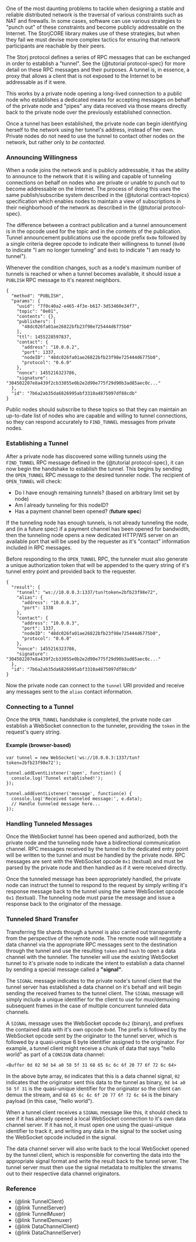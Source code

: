 One of the most daunting problems to tackle when designing a stable and
reliable distributed network is the traversal of various constraints such as
NAT and firewalls. In some cases, software can use various strategies to
"punch out" of these constraints and become publicly addressable on the
Internet. The StorjCORE library makes use of these strategies, but when they
fail we must devise more complex tactics for ensuring that network participants
are reachable by their peers.

The Storj protocol defines a series of RPC messages that can be exchanged
in order to establish a "tunnel". See the {@tutorial protocol-spec} for more
detail on these RPC messages and their purposes. A tunnel is, in essence, a
proxy that allows a client that is not exposed to the Internet to be
addressable as if it were.

This works by a private node opening a long-lived connection to a public node
who establishes a dedicated means for accepting messages on behalf of the
private node and "pipes" any data received via those means directly back to the
private node over the previously established connection.

Once a tunnel has been established, the private node can begin identifying
herself to the network using her tunnel's address, instead of her own. Private
nodes do not need to use the tunnel to contact other nodes on the network, but
rather only *to be contacted*.

### Announcing Willingness

When a node joins the network and is publicly addressable, it has the ability
to announce to the network that it is willing and capable of tunneling
connections on behalf on nodes who are private or unable to punch out to
become addressable on the Internet. The process of doing this uses the same
publish/subscribe system described in the {@tutorial contract-topics}
specification which enables nodes to maintain a view of subscriptions in their
neighborhood of the network as described in the {@tutorial protocol-spec}.

The difference between a contract publication and a tunnel announcement is in
the opcode used for the topic and in the contents of the publication. Tunnel
announcement publications use the opcode prefix `0x0e` followed by a single
criteria degree opcode to indicate their willingness to tunnel (`0x00` to
indicate "I am no longer tunneling" and `0x01` to indicate "I am ready to
tunnel").

Whenever the condition changes, such as a node's maximum number of tunnels is
reached or when a tunnel becomes available, it should issue a `PUBLISH` RPC
message to it's nearest neighbors.

```
{
  "method": "PUBLISH",
  "params": {
    "uuid": "7f0c40a2-e465-4f3e-b617-3d53460e34f7",
    "topic": "0e01",
    "contents": {},
    "publishers": [
      "48dc026fa01ae26822bfb23f98e725444d6775b0"
    ],
    "ttl": 1455228597837,
    "contact": {
      "address": "10.0.0.2",
      "port": 1337,
      "nodeID": "48dc026fa01ae26822bfb23f98e725444d6775b0",
      "protocol": "0.6.0"
    },
    "nonce": 1455216323786,
    "signature": "304502207e8a439f2cb33055e0b2e2d90e775f29d90b3ad85aec0c..."
  },
  "id": "7b6a2ab35da6826995abf3310a4875097df88cdb"
}
```

Public nodes should subscribe to these topics so that they can maintain an
up-to-date list of nodes who are capable and willing to tunnel connections, so
they can respond accurately to `FIND_TUNNEL` messages from private nodes.

### Establishing a Tunnel

After a private node has discovered some willing tunnels using the `FIND_TUNNEL`
RPC message defined in the {@tutorial protocol-spec}, it can now begin the
handshake to establish the tunnel. This begins by sending the `OPEN_TUNNEL` RPC
message to the desired tunneler node. The recipient of `OPEN_TUNNEL` will
check:

* Do I have enough remaining tunnels? (based on arbitrary limit set by node)
* Am I already tunneling for this nodeID?
* Has a payment channel been opened? (**future spec**)

If the tunneling node has enough tunnels, is not already tunneling the node,
and (in a future spec) if a payment channel has been opened for bandwidth, then
the tunneling node opens a new dedicated HTTP/WS server on an available port
that will be used by the requester as it's "contact" information included in
RPC messages.

Before responding to the `OPEN_TUNNEL` RPC, the tunneler must also generate a
unique authorization token that will be appended to the query string of it's
tunnel entry point and provided back to the requester.

```
{
  "result": {
    "tunnel": "ws://10.0.0.3:1337/tun?token=2bfb23f98e72",
    "alias": {
      "address": "10.0.0.3",
      "port": 1338
    },
    "contact": {
      "address": "10.0.0.3",
      "port": 1337,
      "nodeID": "48dc026fa01ae26822bfb23f98e725444d6775b0",
      "protocol": "0.6.0"
    },
    "nonce": 1455216323786,
    "signature": "304502207e8a439f2cb33055e0b2e2d90e775f29d90b3ad85aec0c..."
  },
  "id": "7b6a2ab35da6826995abf3310a4875097df88cdb"
}
```

Now the private node can connect to the `tunnel` URI provided and receive any
messages sent to the `alias` contact information.

### Connecting to a Tunnel

Once the `OPEN_TUNNEL` handshake is completed, the private node can establish
a WebSocket connection to the tunneler, providing the `token` in the request's
query string.

#### Example (browser-based)

```
var tunnel = new WebSocket('ws://10.0.0.3:1337/tun?token=2bfb23f98e72');

tunnel.addEventListener('open', function() {
  console.log('Tunnel established!');
});

tunnel.addEventListener('message', function(e) {
  console.log('Received tunneled message:', e.data);
  // Handle tunneled message here...
});
```

### Handling Tunneled Messages

Once the WebSocket tunnel has been opened and authorized, both the private node
and the tunneling node have a bidirectional communication channel. RPC messages
received by the tunnel to the dedicated entry point will be written to the
tunnel and must be handled by the private node. RPC messages are sent with the
WebSocket opcode `0x1` (textual) and must be parsed by the private node and
then handled as if it were received directly.

Once the tunneled message has been appropriately handled, the private node can
instruct the tunnel to respond to the request by simply writing it's response
message back to the tunnel using the same WebSocket opcode `0x1` (textual). The
tunneling node must parse the message and issue a response back to the
originator of the message.

### Tunneled Shard Transfer

Transferring file shards through a tunnel is also carried out transparently
from the perspective of the remote node. The remote node will negotiate a data
channel via the appropriate RPC messages sent to the destination through the
tunnel and use the resulting `token` and `hash` to open a data channel with the
tunneler. The tunneler will use the existing WebSocket tunnel to it's private
node to indicate the intent to establish a data channel by sending a special
message called a **"signal"**.

The `SIGNAL` message indicates to the private node's tunnel client that the
tunnel server has established a data channel on it's behalf and will begin
sending the received frames to the tunnel client. The `SIGNAL` message will
simply include a unique identifier for the client to use for mux/demuxing
subsequent frames in the case of multiple concurrent tunneled data channels.

A `SIGNAL` message uses the WebSocket opcode `0x2` (binary), and prefixes the
contained data with it's own opcode `0x0d`. The prefix is followed by the
WebSocket opcode sent by the originator to the tunnel server, which is followed
by a quasi-unique 6 byte identifier assigned to the originator. For example, a
tunnel client might receive a chunk of data that says "hello world" as part of
a `CONSIGN` data channel:

```
<Buffer 0d 02 9d b4 a0 58 5f 31 68 65 6c 6c 6f 20 77 6f 72 6c 64>
```

In the above byte array, `0d` indicates that this is a data channel signal,
`02` indicates that the originator sent this data to the tunnel as binary,
`9d b4 a0 58 5f 31` is the quasi-unique identifier for the originator so the
client can demux the stream, and `68 65 6c 6c 6f 20 77 6f 72 6c 64` is the
binary payload (in this case, "hello world").

When a tunnel client receives a `SIGNAL` message like this, it should check to
see if it has already opened a local WebSocket connection to it's own data
channel server. If it has not, it must open one using the quasi-unique
identifier to track it, and writing any data in the signal to the socket using
the WebSocket opcode included in the signal.

The data channel server will also write back to the local WebSocket opened by
the tunnel client, which is responsible for converting the data into the
appropriate signal format and write the result back to the tunnel server. The
tunnel server must then use the signal metadata to multiplex the streams out to
their respective data channel originators.

### Reference

* {@link TunnelClient}
* {@link TunnelServer}
* {@link TunnelMuxer}
* {@link TunnelDemuxer}
* {@link DataChannelClient}
* {@link DataChannelServer}
